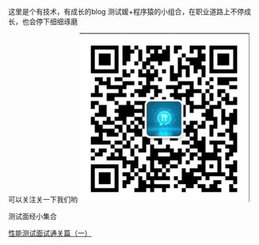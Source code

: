 这里是个有技术，有成长的blog
测试媛+程序猿的小组合，在职业道路上不停成长，也会停下细细琢磨

可以关注关一下我们哟
![img.png](img.png)

测试面经小集合

[性能测试面试通关篇（一）](https://github.com/tongli24471-maker/TT-Technology-collection/issues/1)
